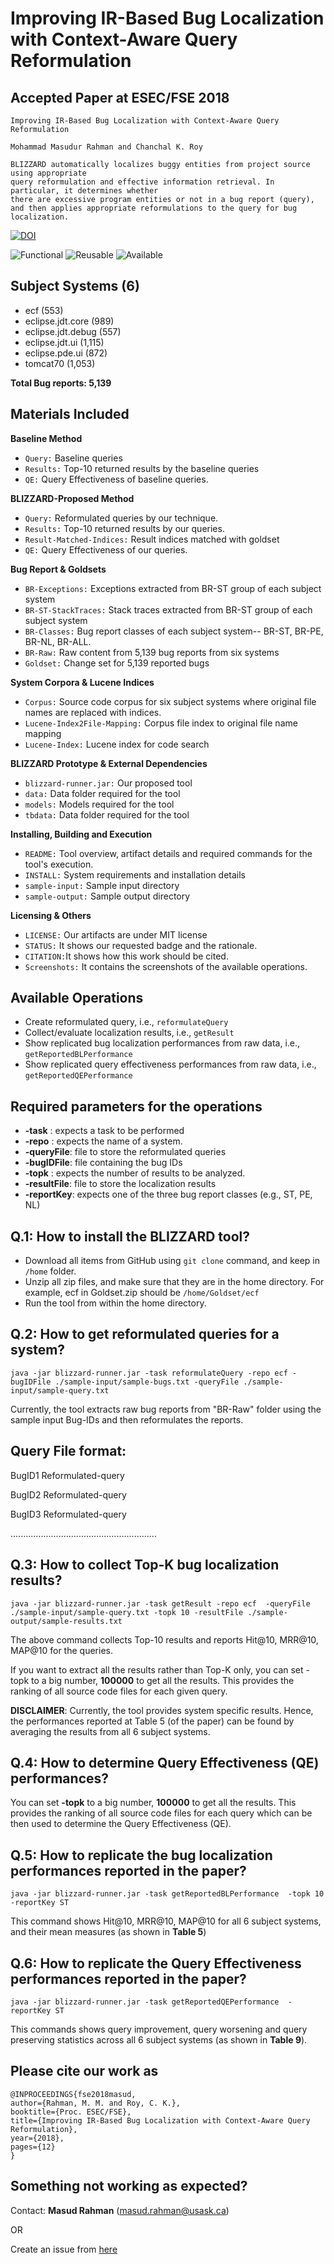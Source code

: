 
Improving IR-Based Bug Localization with Context-Aware Query Reformulation
=========================================================================================

Accepted Paper at ESEC/FSE 2018
---------------------------------------
```
Improving IR-Based Bug Localization with Context-Aware Query Reformulation

Mohammad Masudur Rahman and Chanchal K. Roy
```

```
BLIZZARD automatically localizes buggy entities from project source using appropriate 
query reformulation and effective information retrieval. In particular, it determines whether 
there are excessive program entities or not in a bug report (query), 
and then applies appropriate reformulations to the query for bug localization.
```

[![DOI](https://zenodo.org/badge/138428994.svg)](https://zenodo.org/badge/latestdoi/138428994)

![Functional](https://www.acm.org/binaries/content/gallery/acm/publications/replication-badges/artifacts_evaluated_functional_dl.jpg) ![Reusable](https://www.acm.org/binaries/content/gallery/acm/publications/replication-badges/artifacts_evaluated_reusable_dl.jpg) ![Available](https://www.acm.org/binaries/content/gallery/acm/publications/replication-badges/artifacts_available_dl.jpg)


Subject Systems (6)
--------------------
 * ecf (553)
 * eclipse.jdt.core (989)
 * eclipse.jdt.debug (557)
 * eclipse.jdt.ui (1,115)
 * eclipse.pde.ui (872)
 * tomcat70 (1,053)

**Total Bug reports: 5,139**


Materials Included
----------------------
**Baseline Method**   
- ```Query:``` Baseline queries
- ```Results:``` Top-10 returned results by the baseline queries
- ```QE:``` Query Effectiveness of baseline queries.

**BLIZZARD-Proposed Method**
- ```Query:``` Reformulated queries by our technique.
- ```Results:``` Top-10 returned results by our queries.
- ```Result-Matched-Indices:``` Result indices matched with goldset
- ```QE:``` Query Effectiveness of our queries.

**Bug Report & Goldsets**
- ```BR-Exceptions:``` Exceptions extracted from BR-ST group of each subject system
- ```BR-ST-StackTraces:``` Stack traces extracted from BR-ST group of each subject system
- ```BR-Classes:``` Bug report classes of each subject system-- BR-ST, BR-PE, BR-NL, BR-ALL.
- ```BR-Raw:``` Raw content from 5,139 bug reports from six systems
- ```Goldset:``` Change set for 5,139 reported bugs

**System Corpora & Lucene Indices**
- ```Corpus:``` Source code corpus for six subject systems where original file names are replaced with indices.
- ```Lucene-Index2File-Mapping:``` Corpus file index to original file name mapping
- ```Lucene-Index:``` Lucene index for code search

**BLIZZARD Prototype & External Dependencies**
- ```blizzard-runner.jar:``` Our proposed tool
- ```data:``` Data folder required for the tool
- ```models:``` Models required for the tool
- ```tbdata:``` Data folder required for the tool

**Installing, Building and Execution**
- ```README:``` Tool overview, artifact details and required commands for the tool's execution.
- ```INSTALL:``` System requirements and installation details
- ```sample-input:``` Sample input directory
- ```sample-output:``` Sample output directory

**Licensing & Others**
- ```LICENSE:``` Our artifacts are under MIT license
- ```STATUS:```  It shows our requested badge and the rationale.
- ```CITATION:```It shows how this work should be cited.
- ```Screenshots:``` It contains the screenshots of the available operations. 


Available Operations
-----------------------
- Create reformulated query, i.e., ```reformulateQuery```
- Collect/evaluate localization results, i.e., ```getResult```
- Show replicated bug localization performances from raw data, i.e., ```getReportedBLPerformance```
- Show replicated query effectiveness performances from raw data, i.e., ```getReportedQEPerformance```


Required parameters for the operations
------------------------------------------
- **-task** : expects a task to be performed
- **-repo** : expects the name of a system.
- **-queryFile**: file to store the reformulated queries  
- **-bugIDFile**: file containing the bug IDs
- **-topk** : expects the number of results to be analyzed.
- **-resultFile**: file to store the localization results
- **-reportKey**: expects one of the three bug report classes (e.g., ST, PE, NL)


Q.1: How to install the BLIZZARD tool?
----------------------------------------------------
- Download all items from GitHub using ```git clone``` command, and keep in ```/home``` folder.
- Unzip all zip files, and make sure that they are in the home directory. For example, ecf in Goldset.zip should be ```/home/Goldset/ecf```
- Run the tool from within the home directory.


Q.2: How to get reformulated queries for a system?
----------------------------------------------------

```
java -jar blizzard-runner.jar -task reformulateQuery -repo ecf -bugIDFile ./sample-input/sample-bugs.txt -queryFile ./sample-input/sample-query.txt
```
Currently, the tool extracts raw bug reports from "BR-Raw" folder using the sample input Bug-IDs and then reformulates the reports.

Query File format:
--------------------------
BugID1	Reformulated-query

BugID2	Reformulated-query

BugID3	Reformulated-query

..........................................................


Q.3: How to collect Top-K bug localization results?
------------------------------------------------------------

```
java -jar blizzard-runner.jar -task getResult -repo ecf  -queryFile ./sample-input/sample-query.txt -topk 10 -resultFile ./sample-output/sample-results.txt
```

The above command collects Top-10 results and reports Hit@10, MRR@10, MAP@10  for the queries.

If you want to extract all the results rather than Top-K only, you can set -topk to a big number, **100000** to get all the results. 
This provides the ranking of all source code files for each given query. 

**DISCLAIMER**: Currently, the tool provides system specific results. 
Hence, the performances reported at Table 5 (of the paper) can be found by averaging the results from all 6 subject systems.


Q.4: How to determine Query Effectiveness (QE) performances?
---------------------------------------------------------------

You can set **-topk** to a big number, **100000** to get all the results. This provides the ranking of all source code files for each query
which can be then used to determine the Query Effectiveness (QE).


Q.5: How to replicate the bug localization performances reported in the paper?
---------------------------------------------------------------------------------

```
java -jar blizzard-runner.jar -task getReportedBLPerformance  -topk 10 -reportKey ST
```

This command shows Hit@10, MRR@10, MAP@10 for all 6 subject systems, and their mean measures (as shown in **Table 5**)


Q.6: How to replicate the Query Effectiveness performances reported in the paper?
---------------------------------------------------------------------------------------

```
java -jar blizzard-runner.jar -task getReportedQEPerformance  -reportKey ST
```

This commands shows query improvement, query worsening and query preserving statistics across all 6 subject systems (as shown in **Table 9**).


Please cite our work as
------------------------------------------
```
@INPROCEEDINGS{fse2018masud, 
author={Rahman, M. M. and Roy, C. K.}, 
booktitle={Proc. ESEC/FSE}, 
title={Improving IR-Based Bug Localization with Context-Aware Query Reformulation}, 
year={2018}, 
pages={12} 
}
```


Something not working as expected?
------------------------------------------------------------------------
Contact: **Masud Rahman** (masud.rahman@usask.ca)

OR

Create an issue from [here](https://github.com/masud-technope/BLIZZARD-Replication-Package-ESEC-FSE2018/issues/new)

























